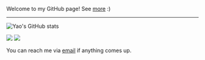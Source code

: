 Welcome to my GitHub page! See [more](https://yx1441.github.io) :)

---

![Yao's GitHub stats](https://readmestats.vercel.app/api?username=yx1441&count_private=true)


![](https://raw.githubusercontent.com/yx1441/stats/master/generated/languages.svg#gh-dark-mode-only)
![](https://raw.githubusercontent.com/yx1441/stats/master/generated/languages.svg#gh-light-mode-only)

You can reach me via [email](mailto:yao.xu@nyu.edu?subject=GitHub) if anything comes up.
